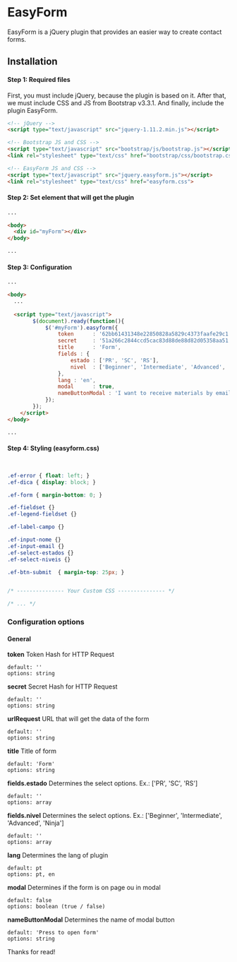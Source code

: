 # EasyForm

EasyForm is a jQuery plugin that provides an easier way to create contact forms.


## Installation

#### Step 1: Required files

First, you must include jQuery, because the plugin is based on it. After that, we must include CSS and JS from Bootstrap v3.3.1. And finally, include the plugin EasyForm.

```html
<!-- jQuery -->
<script type="text/javascript" src="jquery-1.11.2.min.js"></script>

<!-- Bootstrap JS and CSS -->
<script type="text/javascript" src="bootstrap/js/bootstrap.js"></script>
<link rel="stylesheet" type="text/css" href="bootstrap/css/bootstrap.css">

<!-- EasyForm JS and CSS -->
<script type="text/javascript" src="jquery.easyform.js"></script>
<link rel="stylesheet" type="text/css" href="easyform.css">
```

#### Step 2: Set element that will get the plugin

```html
...

<body>
  <div id="myForm"></div>
</body>

...
```

#### Step 3: Configuration

```html
...

<body>
  ...
  
  <script type="text/javascript">
		$(document).ready(function(){
			$('#myForm').easyform({
				token      : '62bb61431348e22850828a5829c4373faafe29c1',
				secret     : '51a266c2844ccd5cac83d88de88d82d05358aa51',
				title      : 'Form',
				fields : {
					estado : ['PR', 'SC', 'RS'],
					nivel  : ['Beginner', 'Intermediate', 'Advanced', 'Ninja']
				},
				lang : 'en',
				modal      : true,
				nameButtonModal : 'I want to receive materials by email'
			});
		});
	</script>
</body>

...
```

#### Step 4: Styling (easyform.css)

```css


.ef-error { float: left; }
.ef-dica { display: block; }

.ef-form { margin-bottom: 0; }

.ef-fieldset {}
.ef-legend-fieldset {}

.ef-label-campo {}

.ef-input-nome {}
.ef-input-email {}
.ef-select-estados {}
.ef-select-niveis {}

.ef-btn-submit  { margin-top: 25px; }


/* --------------- Your Custom CSS --------------- */

/* ... */


```

### Configuration options

#### General

**token**
Token Hash for HTTP Request
```
default: ''
options: string
```

**secret**
Secret Hash for HTTP Request
```
default: ''
options: string
```

**urlRequest**
URL that will get the data of the form
```
default: ''
options: string
```

**title**
Title of form
```
default: 'Form'
options: string
```

**fields.estado**
Determines the select options. Ex.: ['PR', 'SC', 'RS']
```
default: ''
options: array
```

**fields.nivel**
Determines the select options. Ex.: ['Beginner', 'Intermediate', 'Advanced', 'Ninja']
```
default: ''
options: array
```

**lang**
Determines the lang of plugin
```
default: pt
options: pt, en
```

**modal**
Determines if the form is on page ou in modal
```
default: false
options: boolean (true / false)
```

**nameButtonModal**
Determines the name of modal button
```
default: 'Press to open form'
options: string
```


Thanks for read!
